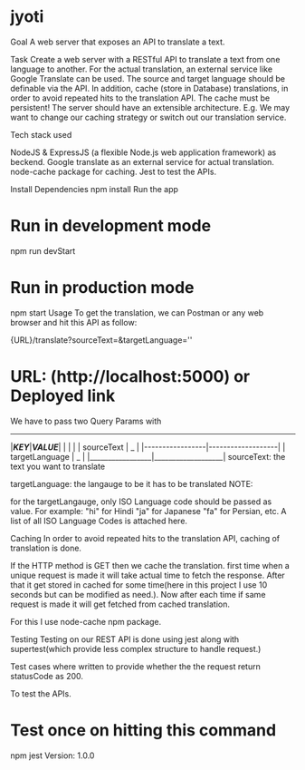 # jyoti
 
Goal
A web server that exposes an API to translate a text.

Task
Create a web server with a RESTful API to translate a text from one language to another.
For the actual translation, an external service like Google Translate can be used.
The source and target language should be definable via the API.
In addition, cache (store in Database) translations, in order to avoid repeated hits to the translation API. The cache must be persistent!
The server should have an extensible architecture. E.g. We may want to change our caching strategy or switch out our translation service.

Tech stack used

NodeJS & ExpressJS (a flexible Node.js web application framework) as beckend.
Google translate as an external service for actual translation.
node-cache package for caching.
Jest to test the APIs.

Install Dependencies
npm install
Run the app
# Run in development mode
npm run devStart

# Run in production mode
npm start
Usage
To get the translation, we can Postman or any web browser and hit this API as follow:

{URL}/translate?sourceText=&targetLanguage=''

# URL: (http://localhost:5000) or Deployed link
We have to pass two Query Params with

 _____________________________________
|_______KEY_______|_______VALUE_______|
|                 |                   |
| sourceText      |        _          |
|-----------------|-------------------|
| targetLanguage  |        _          |
|_________________|___________________|
sourceText: the text you want to translate

targetLanguage: the langauge to be it has to be translated
NOTE:

for the targetLangauge, only ISO Language code should be passed as value.
For example:
"hi" for Hindi
"ja" for Japanese
"fa" for Persian, etc.
A list of all ISO Language Codes is attached here.

Caching
In order to avoid repeated hits to the translation API, caching of translation is done.

If the HTTP method is GET then we cache the translation. first time when a unique request is made it will take actual time to fetch the response. After that it get stored in cached for some time(here in this project I use 10 seconds but can be modified as need.). Now after each time if same request is made it will get fetched from cached translation.

For this I use node-cache npm package.

Testing
Testing on our REST API is done using jest along with supertest(which provide less complex structure to handle request.)

Test cases where written to provide whether the the request return statusCode as 200.

To test the APIs.
# Test once on hitting this command
npm jest
Version: 1.0.0